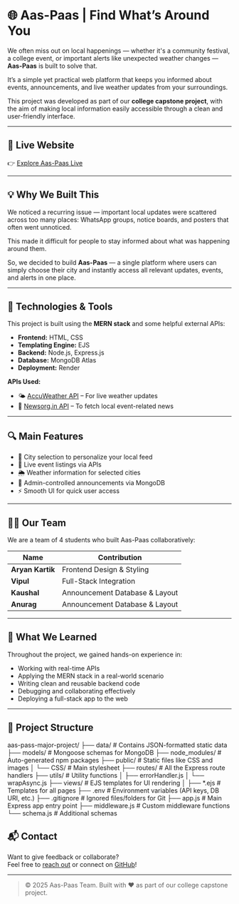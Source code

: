 # 🌐 Aas-Paas | Find What’s Around You

We often miss out on local happenings — whether it's a community festival, a college event, or important alerts like unexpected weather changes — **Aas-Paas** is built to solve that.

It’s a simple yet practical web platform that keeps you informed about events, announcements, and live weather updates from your surroundings.  

This project was developed as part of our **college capstone project**, with the aim of making local information easily accessible through a clean and user-friendly interface.


---

## 🚀 Live Website

👉 [Explore Aas-Paas Live](https://aas-pass-major-project.onrender.com/)

---

## 💡 Why We Built This

We noticed a recurring issue — important local updates were scattered across too many places: WhatsApp groups, notice boards, and posters that often went unnoticed.

This made it difficult for people to stay informed about what was happening around them.

So, we decided to build **Aas-Paas** — a single platform where users can simply choose their city and instantly access all relevant updates, events, and alerts in one place.


---

## 🔧 Technologies & Tools

This project is built using the **MERN stack** and some helpful external APIs:

- **Frontend:** HTML, CSS  
- **Templating Engine:** EJS  
- **Backend:** Node.js, Express.js  
- **Database:** MongoDB Atlas  
- **Deployment:** Render  

**APIs Used:**
- 🌤 [AccuWeather API](https://developer.accuweather.com/) – For live weather updates  
- 📰 [Newsorg.in API](https://newsapi.org/) – To fetch local event-related news  

---

## 🔍 Main Features

- 🌇 City selection to personalize your local feed  
- 📅 Live event listings via APIs  
- 🌦️ Weather information for selected cities  
- 📢 Admin-controlled announcements via MongoDB  
- ⚡ Smooth UI for quick user access  

---

## 👨‍💻 Our Team

We are a team of 4 students who built Aas-Paas collaboratively:

| Name             | Contribution                  |
|------------------|-------------------------------|
| **Aryan Kartik** | Frontend Design & Styling         |
| **Vipul**         | Full-Stack Integration    |
| **Kaushal**       | Announcement Database & Layout |
| **Anurag**        | Announcement Database & Layout |

---

## 📖 What We Learned

Throughout the project, we gained hands-on experience in:

- Working with real-time APIs
- Applying the MERN stack in a real-world scenario
- Writing clean and reusable backend code
- Debugging and collaborating effectively
- Deploying a full-stack app to the web

---

## 📂 Project Structure

aas-pass-major-project/
├── data/ # Contains JSON-formatted static data
├── models/ # Mongoose schemas for MongoDB
├── node_modules/ # Auto-generated npm packages
├── public/ # Static files like CSS and images
│ └── CSS/ # Main stylesheet
├── routes/ # All the Express route handlers
├── utils/ # Utility functions
│ ├── errorHandler.js
│ └── wrapAsync.js
├── views/ # EJS templates for UI rendering
│ ├── *.ejs # Templates for all pages
├── .env # Environment variables (API keys, DB URI, etc.)
├── .gitignore # Ignored files/folders for Git
├── app.js # Main Express app entry point
├── middleware.js # Custom middleware functions
└── schema.js # Additional schemas

## 📬 Contact

Want to give feedback or collaborate?  
Feel free to [reach out](mailto:aryan_24a12res148@iitp.ac.in) or connect on [GitHub](https://github.com/aryankartik)!

---

> © 2025 Aas-Paas Team. Built with ❤️ as part of our college capstone project.


